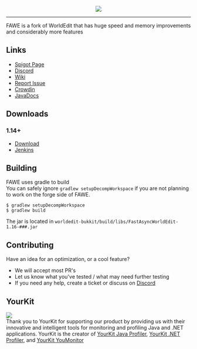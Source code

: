 <p align="center">
  <img src="https://i.imgur.com/Fog5fDB.png">
</p>

---

FAWE is a fork of WorldEdit that has huge speed and memory improvements and considerably more features

## Links 

* [Spigot Page](https://www.spigotmc.org/threads/fast-async-worldedit.100104/)
* [Discord](https://discord.gg/KxkjDVg)
* [Wiki](https://wiki.intellectualsites.com/FastAsyncWorldEdit/index)
* [Report Issue](https://github.com/IntellectualSites/FastAsyncWorldEdit/issues)
* [Crowdin](https://intellectualsites.crowdin.com/fastasyncworldedit)
* [JavaDocs](https://ci.athion.net/job/FastAsyncWorldEdit-1.16/javadoc/)

## Downloads
### 1.14+
* [Download](https://intellectualsites.github.io/download/fawe.html)
* [Jenkins](https://ci.athion.net/job/FastAsyncWorldEdit-1.16/)


## Building
FAWE uses gradle to build  
You can safely ignore `gradlew setupDecompWorkspace` if you are not planning to work on the forge side of FAWE.

```
$ gradlew setupDecompWorkspace
$ gradlew build
```

The jar is located in `worldedit-bukkit/build/libs/FastAsyncWorldEdit-1.16-###.jar`

## Contributing
Have an idea for an optimization, or a cool feature?
 - We will accept most PR's
 - Let us know what you've tested / what may need further testing
 - If you need any help, create a ticket or discuss on [Discord](https://discord.gg/KxkjDVg)

## YourKit
<a href="https://www.yourkit.com">
  <img src="https://www.yourkit.com/images/yklogo.png">
</a>
</br>
Thank you to YourKit for supporting our product by providing us with their innovative and intelligent tools
for monitoring and profiling Java and .NET applications.
YourKit is the creator of <a href="https://www.yourkit.com/java/profiler/">YourKit Java Profiler</a>, <a href="https://www.yourkit.com/.net/profiler/">YourKit .NET Profiler</a>, and <a href="https://www.yourkit.com/youmonitor/">YourKit YouMonitor</a>
